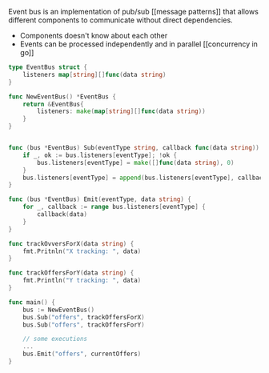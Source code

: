 Event bus is an implementation of pub/sub [[message patterns]] that allows different components to communicate without direct dependencies.
- Components doesn't know about each other
- Events can be processed independently and in parallel [[concurrency in go]]

```go
type EventBus struct {
	listeners map[string][]func(data string)
}

func NewEventBus() *EventBus {
	return &EventBus{
		listeners: make(map[string][]func(data string))
	}
}


func (bus *EventBus) Sub(eventType string, callback func(data string)) {
	if _, ok := bus.listeners[eventType]; !ok {
		bus.listeners[eventType] = make([]func(data string), 0)
	}
	bus.listeners[eventType] = append(bus.listeners[eventType], callback)
}

func (bus *EventBus) Emit(eventType, data string) {
	for _, callback := range bus.listeners[eventType] {
		callback(data)
	}
}
```


```go
func trackOvversForX(data string) {
	fmt.Pritnln("X tracking: ", data)
}

func trackOffersForY(data string) {
	fmt.Println("Y tracking: ", data)
}

func main() {
	bus := NewEventBus()
	bus.Sub("offers", trackOffersForX)
	bus.Sub("offers", trackOffersForY)

	// some executions
	...
	bus.Emit("offers", currentOffers)
}
```